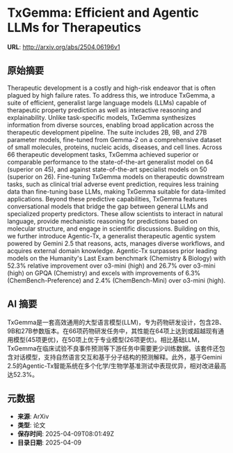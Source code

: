 # TxGemma: Efficient and Agentic LLMs for Therapeutics

**URL**: http://arxiv.org/abs/2504.06196v1

## 原始摘要

Therapeutic development is a costly and high-risk endeavor that is often
plagued by high failure rates. To address this, we introduce TxGemma, a suite
of efficient, generalist large language models (LLMs) capable of therapeutic
property prediction as well as interactive reasoning and explainability. Unlike
task-specific models, TxGemma synthesizes information from diverse sources,
enabling broad application across the therapeutic development pipeline. The
suite includes 2B, 9B, and 27B parameter models, fine-tuned from Gemma-2 on a
comprehensive dataset of small molecules, proteins, nucleic acids, diseases,
and cell lines. Across 66 therapeutic development tasks, TxGemma achieved
superior or comparable performance to the state-of-the-art generalist model on
64 (superior on 45), and against state-of-the-art specialist models on 50
(superior on 26). Fine-tuning TxGemma models on therapeutic downstream tasks,
such as clinical trial adverse event prediction, requires less training data
than fine-tuning base LLMs, making TxGemma suitable for data-limited
applications. Beyond these predictive capabilities, TxGemma features
conversational models that bridge the gap between general LLMs and specialized
property predictors. These allow scientists to interact in natural language,
provide mechanistic reasoning for predictions based on molecular structure, and
engage in scientific discussions. Building on this, we further introduce
Agentic-Tx, a generalist therapeutic agentic system powered by Gemini 2.5 that
reasons, acts, manages diverse workflows, and acquires external domain
knowledge. Agentic-Tx surpasses prior leading models on the Humanity's Last
Exam benchmark (Chemistry &amp; Biology) with 52.3% relative improvement over
o3-mini (high) and 26.7% over o3-mini (high) on GPQA (Chemistry) and excels
with improvements of 6.3% (ChemBench-Preference) and 2.4% (ChemBench-Mini) over
o3-mini (high).


## AI 摘要

TxGemma是一套高效通用的大型语言模型(LLM)，专为药物研发设计，包含2B、9B和27B参数版本。在66项药物研发任务中，其性能在64项上达到或超越现有通用模型(45项更优)，在50项上优于专业模型(26项更优)。相比基础LLM，TxGemma在临床试验不良事件预测等下游任务中需要更少训练数据。该套件还包含对话模型，支持自然语言交互和基于分子结构的预测解释。此外，基于Gemini 2.5的Agentic-Tx智能系统在多个化学/生物学基准测试中表现优异，相对改进最高达52.3%。

## 元数据

- **来源**: ArXiv
- **类型**: 论文
- **保存时间**: 2025-04-09T08:01:49Z
- **目录日期**: 2025-04-09

